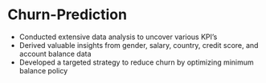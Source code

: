 # Churn-Prediction
* Conducted extensive data analysis to uncover various KPI’s
*	Derived valuable insights from gender, salary, country, credit score, and account balance data 
*	Developed a targeted strategy to reduce churn by optimizing minimum balance policy
